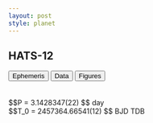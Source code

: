 ```yaml
---
layout: post
style: planet
---
```

<script src="../js/planets.js"></script>

## HATS-12

<!-- Tab links -->
<div class="tab">
<button class="tablinks" onclick="openCity(event, 'Ephemeris')">Ephemeris</button>
<button class="tablinks" onclick="openCity(event, 'Data')">Data</button>
<button class="tablinks" onclick="openCity(event, 'Figures')">Figures</button>
</div>

<!-- Tab content -->
<div id="Ephemeris" class="tabcontent" markdown="1">
<br/><br/>
$$P = 3.1428347(22) $$ day <br/>
$$T_0 = 2457364.66541(12) $$ BJD TDB
<br/><br/>
<br/><br/>
</div>


